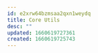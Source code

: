 ```yaml
---
id: e2xrw64bzmsaa2qxn1weydq
title: Core Utils
desc: ""
updated: 1660619727361
created: 1660619725743
---
```

